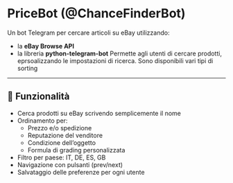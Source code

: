 # PriceBot (@ChanceFinderBot)

Un bot Telegram per cercare articoli su eBay utilizzando:
- la **eBay Browse API**
- la libreria **python-telegram-bot**
Permette agli utenti di cercare prodotti, eprsoalizzando le impostazioni di ricerca.
Sono disponibili vari tipi di sorting

---

## 🚀 Funzionalità

- Cerca prodotti su eBay scrivendo semplicemente il nome
- Ordinamento per:
  - Prezzo e/o spedizione
  - Reputazione del venditore
  - Condizione dell’oggetto
  - Formula di grading personalizzata
- Filtro per paese: IT, DE, ES, GB
- Navigazione con pulsanti (prev/next)
- Salvataggio delle preferenze per ogni utente
